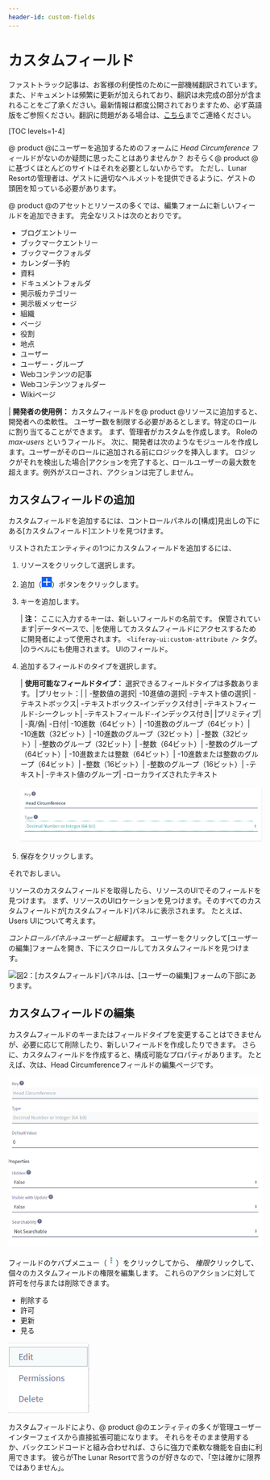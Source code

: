 ```yaml
---
header-id: custom-fields
---
```


# カスタムフィールド

<p class="alert alert-info"><span class="wysiwyg-color-blue120">ファストトラック記事は、お客様の利便性のために一部機械翻訳されています。また、ドキュメントは頻繁に更新が加えられており、翻訳は未完成の部分が含まれることをご了承ください。最新情報は都度公開されておりますため、必ず英語版をご参照ください。翻訳に問題がある場合は、<a href="mailto:support-content-jp@liferay.com">こちら</a>までご連絡ください。</span></p>

[TOC levels=1-4]

@ product @にユーザーを追加するためのフォームに *Head Circumference* フィールドがないのか疑問に思ったことはありませんか？ おそらく@ product @に基づくほとんどのサイトはそれを必要としないからです。 ただし、Lunar Resortの管理者は、ゲストに適切なヘルメットを提供できるように、ゲストの頭囲を知っている必要があります。

@ product @のアセットとリソースの多くでは、編集フォームに新しいフィールドを追加できます。 完全なリストは次のとおりです。

  - ブログエントリー
  - ブックマークエントリー
  - ブックマークフォルダ
  - カレンダー予約
  - 資料
  - ドキュメントフォルダ
  - 掲示板カテゴリー
  - 掲示板メッセージ
  - 組織
  - ページ
  - 役割
  - 地点
  - ユーザー
  - ユーザー・グループ
  - Webコンテンツの記事
  - Webコンテンツフォルダー
  - Wikiページ

| **開発者の使用例：** カスタムフィールドを@ product @リソースに追加すると、開発者への柔軟性。 ユーザー数を制限する必要があるとします。特定のロールに割り当てることができます。 まず、管理者がカスタムを作成します。 Roleの *max-users* というフィールド。 次に、開発者は次のようなモジュールを作成します。ユーザーがそのロールに追加される前にロジックを挿入します。 ロジックがそれを検出した場合|アクションを完了すると、ロールユーザーの最大数を超えます。例外がスローされ、アクションは完了しません。

## カスタムフィールドの追加

カスタムフィールドを追加するには、コントロールパネルの[構成]見出しの下にある[カスタムフィールド]エントリを見つけます。

リストされたエンティティの1つにカスタムフィールドを追加するには、

1.  リソースをクリックして選択します。

2.  追加（![Add](../../images-dxp/icon-add.png)）ボタンをクリックします。

3.  キーを追加します。

    | **注：** ここに入力するキーは、新しいフィールドの名前です。 保管されています|データベースで、|を使用してカスタムフィールドにアクセスするために開発者によって使用されます。 `<liferay-ui:custom-attribute />` タグ。 |のラベルにも使用されます。 UIのフィールド。

4.  追加するフィールドのタイプを選択します。

    | **使用可能なフィールドタイプ：** 選択できるフィールドタイプは多数あります。 |プリセット：| | -整数値の選択| -10進値の選択| -テキスト値の選択| -テキストボックス| -テキストボックス-インデックス付き| -テキストフィールド-シークレット| -テキストフィールド-インデックス付き| |プリミティブ| | -真/偽| -日付| -10進数（64ビット）| -10進数のグループ（64ビット）| -10進数（32ビット）| -10進数のグループ（32ビット）| -整数（32ビット）| -整数のグループ（32ビット）| -整数（64ビット）| -整数のグループ（64ビット）| -10進数または整数（64ビット）| -10進数または整数のグループ（64ビット）| -整数（16ビット）| -整数のグループ（16ビット）| -テキスト| -テキスト値のグループ| -ローカライズされたテキスト

    ![図1：Lunar Resortでは、すべてのユーザーに頭囲フィールドが必要です。](../../images/custom-fields-user-head-circumference.png)

5.  保存をクリックします。

それでおしまい。

リソースのカスタムフィールドを取得したら、リソースのUIでそのフィールドを見つけます。 まず、リソースのUIロケーションを見つけます。そのすべてのカスタムフィールドが[カスタムフィールド]パネルに表示されます。 たとえば、Users UIについて考えます。

*コントロールパネル→ユーザーと組織*ます。 ユーザーをクリックして[ユーザーの編集]フォームを開き、下にスクロールしてカスタムフィールドを見つけます。

![図2：[カスタムフィールド]パネルは、[ユーザーの編集]フォームの下部にあります。](../../images/custom-fields-panel.png)

## カスタムフィールドの編集

カスタムフィールドのキーまたはフィールドタイプを変更することはできませんが、必要に応じて削除したり、新しいフィールドを作成したりできます。 さらに、カスタムフィールドを作成すると、構成可能なプロパティがあります。 たとえば、次は、Head Circumferenceフィールドの編集ページです。

![図3：カスタムフィールドは、作成後に構成できます。 正確なオプションは、選択したフィールドタイプによって異なります。](../../images/custom-fields-configuration.png)

フィールドのケバブメニュー（![Actions](../../images-dxp/icon-actions.png)）をクリックしてから、 *権限*クリックして、個々のカスタムフィールドの権限を編集します。 これらのアクションに対して許可を付与または削除できます。

  - 削除する
  - 許可
  - 更新
  - 見る

![図4：カスタムフィールドを削除、編集、またはその権限を構成できます。](../../images/custom-fields-edit.png)

カスタムフィールドにより、@ product @のエンティティの多くが管理ユーザーインターフェイスから直接拡張可能になります。 それらをそのまま使用するか、バックエンドコードと組み合わせれば、さらに強力で柔軟な機能を自由に利用できます。 彼らがThe Lunar Resortで言うのが好きなので、「空は確かに限界ではありません」。
